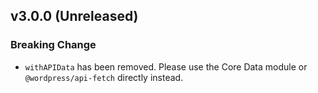 ## v3.0.0 (Unreleased)

### Breaking Change

- `withAPIData` has been removed. Please use the Core Data module or `@wordpress/api-fetch` directly instead.